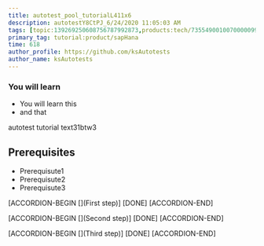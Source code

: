 ```yaml
---
title: autotest_pool_tutorialL411x6
description: autotestY8CtPJ_6/24/2020 11:05:03 AM
tags: [topic:139269250608756787992873,products:tech/73554900100700000996,tutorial:experience/advanced]
primary_tag: tutorial:product/sapHana
time: 618
author_profile: https://github.com/ksAutotests
author_name: ksAutotests
---
```

### You will learn
- You will learn this
- and that

autotest tutorial text31btw3

## Prerequisites
- Prerequisute1
- Prerequisute2
- Prerequisute3

[ACCORDION-BEGIN [](First step)]
[DONE]
[ACCORDION-END]

[ACCORDION-BEGIN [](Second step)]
[DONE]
[ACCORDION-END]

[ACCORDION-BEGIN [](Third step)]
[DONE]
[ACCORDION-END]

